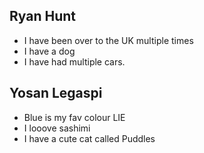 
## Ryan Hunt

- I have been over to the UK multiple times
- I have a dog
- I have had multiple cars.

## Yosan Legaspi

- Blue is my fav colour LIE
- I looove sashimi
- I have a cute cat called Puddles
